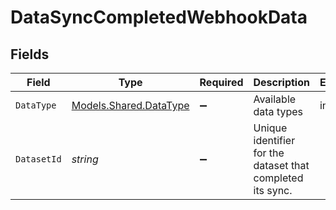 # DataSyncCompletedWebhookData


## Fields

| Field                                                      | Type                                                       | Required                                                   | Description                                                | Example                                                    |
| ---------------------------------------------------------- | ---------------------------------------------------------- | ---------------------------------------------------------- | ---------------------------------------------------------- | ---------------------------------------------------------- |
| `DataType`                                                 | [Models.Shared.DataType](../../Models/Shared/DataType.md)  | :heavy_minus_sign:                                         | Available data types                                       | invoices                                                   |
| `DatasetId`                                                | *string*                                                   | :heavy_minus_sign:                                         | Unique identifier for the dataset that completed its sync. |                                                            |